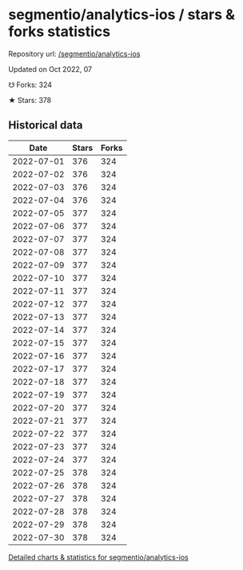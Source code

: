 # segmentio/analytics-ios / stars & forks statistics

Repository url: [/segmentio/analytics-ios](https://github.com/segmentio/analytics-ios)

Updated on Oct 2022, 07

☋ Forks: 324

★ Stars: 378

## Historical data
| Date | Stars | Forks |
|------|-------|-------|
| 2022-07-01 | 376 | 324 | 
| 2022-07-02 | 376 | 324 | 
| 2022-07-03 | 376 | 324 | 
| 2022-07-04 | 376 | 324 | 
| 2022-07-05 | 377 | 324 | 
| 2022-07-06 | 377 | 324 | 
| 2022-07-07 | 377 | 324 | 
| 2022-07-08 | 377 | 324 | 
| 2022-07-09 | 377 | 324 | 
| 2022-07-10 | 377 | 324 | 
| 2022-07-11 | 377 | 324 | 
| 2022-07-12 | 377 | 324 | 
| 2022-07-13 | 377 | 324 | 
| 2022-07-14 | 377 | 324 | 
| 2022-07-15 | 377 | 324 | 
| 2022-07-16 | 377 | 324 | 
| 2022-07-17 | 377 | 324 | 
| 2022-07-18 | 377 | 324 | 
| 2022-07-19 | 377 | 324 | 
| 2022-07-20 | 377 | 324 | 
| 2022-07-21 | 377 | 324 | 
| 2022-07-22 | 377 | 324 | 
| 2022-07-23 | 377 | 324 | 
| 2022-07-24 | 377 | 324 | 
| 2022-07-25 | 378 | 324 | 
| 2022-07-26 | 378 | 324 | 
| 2022-07-27 | 378 | 324 | 
| 2022-07-28 | 378 | 324 | 
| 2022-07-29 | 378 | 324 | 
| 2022-07-30 | 378 | 324 | 


[Detailed charts & statistics for segmentio/analytics-ios](https://reviewgithub.com/rep/segmentio/analytics-ios)
